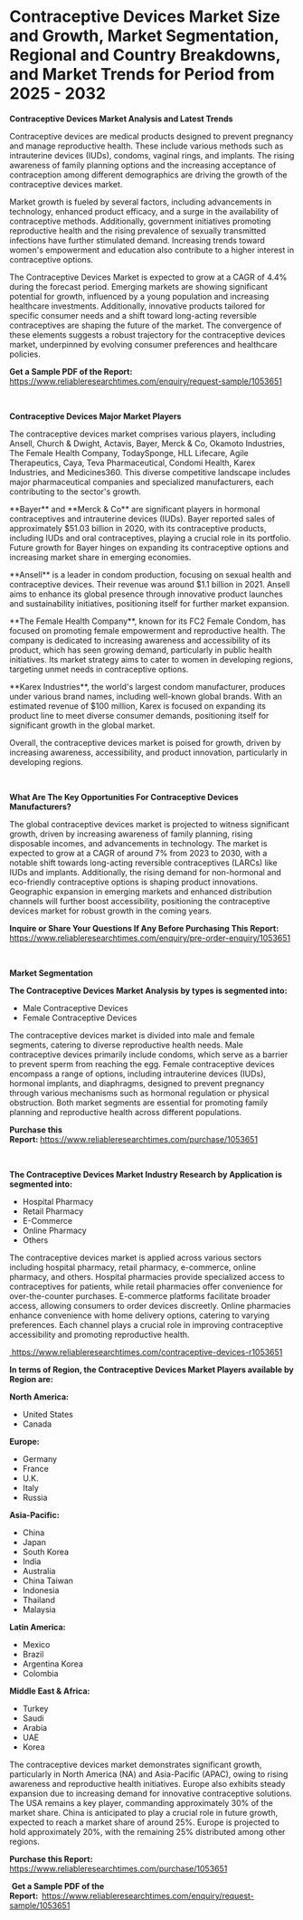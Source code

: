 <p><h1>Contraceptive Devices Market Size and Growth, Market Segmentation, Regional and Country Breakdowns, and Market Trends for Period from 2025 -  2032</h1></p><p><strong>Contraceptive Devices Market Analysis and Latest Trends</strong></p>
<p><p>Contraceptive devices are medical products designed to prevent pregnancy and manage reproductive health. These include various methods such as intrauterine devices (IUDs), condoms, vaginal rings, and implants. The rising awareness of family planning options and the increasing acceptance of contraception among different demographics are driving the growth of the contraceptive devices market.</p><p>Market growth is fueled by several factors, including advancements in technology, enhanced product efficacy, and a surge in the availability of contraceptive methods. Additionally, government initiatives promoting reproductive health and the rising prevalence of sexually transmitted infections have further stimulated demand. Increasing trends toward women's empowerment and education also contribute to a higher interest in contraceptive options.</p><p>The Contraceptive Devices Market is expected to grow at a CAGR of 4.4% during the forecast period. Emerging markets are showing significant potential for growth, influenced by a young population and increasing healthcare investments. Additionally, innovative products tailored for specific consumer needs and a shift toward long-acting reversible contraceptives are shaping the future of the market. The convergence of these elements suggests a robust trajectory for the contraceptive devices market, underpinned by evolving consumer preferences and healthcare policies.</p></p>
<p><strong>Get a Sample PDF of the Report:&nbsp;</strong> <a href="https://www.reliableresearchtimes.com/enquiry/request-sample/1053651?utm_campaign=2222&utm_medium=2&utm_source=Github&utm_content=ia&utm_term=19042025&utm_id=contraceptive-devices">https://www.reliableresearchtimes.com/enquiry/request-sample/1053651</a></p>
<p>&nbsp;</p>
<p><strong>Contraceptive Devices Major Market Players</strong></p>
<p><p>The contraceptive devices market comprises various players, including Ansell, Church & Dwight, Actavis, Bayer, Merck & Co, Okamoto Industries, The Female Health Company, TodaySponge, HLL Lifecare, Agile Therapeutics, Caya, Teva Pharmaceutical, Condomi Health, Karex Industries, and Medicines360. This diverse competitive landscape includes major pharmaceutical companies and specialized manufacturers, each contributing to the sector's growth.</p><p>**Bayer** and **Merck & Co** are significant players in hormonal contraceptives and intrauterine devices (IUDs). Bayer reported sales of approximately $51.03 billion in 2020, with its contraceptive products, including IUDs and oral contraceptives, playing a crucial role in its portfolio. Future growth for Bayer hinges on expanding its contraceptive options and increasing market share in emerging economies.</p><p>**Ansell** is a leader in condom production, focusing on sexual health and contraceptive devices. Their revenue was around $1.1 billion in 2021. Ansell aims to enhance its global presence through innovative product launches and sustainability initiatives, positioning itself for further market expansion.</p><p>**The Female Health Company**, known for its FC2 Female Condom, has focused on promoting female empowerment and reproductive health. The company is dedicated to increasing awareness and accessibility of its product, which has seen growing demand, particularly in public health initiatives. Its market strategy aims to cater to women in developing regions, targeting unmet needs in contraceptive options.</p><p>**Karex Industries**, the world's largest condom manufacturer, produces under various brand names, including well-known global brands. With an estimated revenue of $100 million, Karex is focused on expanding its product line to meet diverse consumer demands, positioning itself for significant growth in the global market. </p><p>Overall, the contraceptive devices market is poised for growth, driven by increasing awareness, accessibility, and product innovation, particularly in developing regions.</p></p>
<p>&nbsp;</p>
<p><strong>What Are The Key Opportunities For Contraceptive Devices Manufacturers?</strong></p>
<p><p>The global contraceptive devices market is projected to witness significant growth, driven by increasing awareness of family planning, rising disposable incomes, and advancements in technology. The market is expected to grow at a CAGR of around 7% from 2023 to 2030, with a notable shift towards long-acting reversible contraceptives (LARCs) like IUDs and implants. Additionally, the rising demand for non-hormonal and eco-friendly contraceptive options is shaping product innovations. Geographic expansion in emerging markets and enhanced distribution channels will further boost accessibility, positioning the contraceptive devices market for robust growth in the coming years.</p></p>
<p><strong>Inquire or Share Your Questions If Any Before Purchasing This Report:</strong> <a href="https://www.reliableresearchtimes.com/enquiry/pre-order-enquiry/1053651?utm_campaign=2222&utm_medium=2&utm_source=Github&utm_content=ia&utm_term=19042025&utm_id=contraceptive-devices">https://www.reliableresearchtimes.com/enquiry/pre-order-enquiry/1053651</a></p>
<p>&nbsp;</p>
<p><strong>Market Segmentation</strong></p>
<p><strong>The Contraceptive Devices Market Analysis by types is segmented into:</strong></p>
<p><ul><li>Male Contraceptive Devices</li><li>Female Contraceptive Devices</li></ul></p>
<p><p>The contraceptive devices market is divided into male and female segments, catering to diverse reproductive health needs. Male contraceptive devices primarily include condoms, which serve as a barrier to prevent sperm from reaching the egg. Female contraceptive devices encompass a range of options, including intrauterine devices (IUDs), hormonal implants, and diaphragms, designed to prevent pregnancy through various mechanisms such as hormonal regulation or physical obstruction. Both market segments are essential for promoting family planning and reproductive health across different populations.</p></p>
<p><strong>Purchase this Report:&nbsp;</strong><a href="https://www.reliableresearchtimes.com/purchase/1053651?utm_campaign=2222&utm_medium=2&utm_source=Github&utm_content=ia&utm_term=19042025&utm_id=contraceptive-devices">https://www.reliableresearchtimes.com/purchase/1053651</a></p>
<p>&nbsp;</p>
<p><strong>The Contraceptive Devices Market Industry Research by Application is segmented into:</strong></p>
<p><ul><li>Hospital Pharmacy</li><li>Retail Pharmacy</li><li>E-Commerce</li><li>Online Pharmacy</li><li>Others</li></ul></p>
<p><p>The contraceptive devices market is applied across various sectors including hospital pharmacy, retail pharmacy, e-commerce, online pharmacy, and others. Hospital pharmacies provide specialized access to contraceptives for patients, while retail pharmacies offer convenience for over-the-counter purchases. E-commerce platforms facilitate broader access, allowing consumers to order devices discreetly. Online pharmacies enhance convenience with home delivery options, catering to varying preferences. Each channel plays a crucial role in improving contraceptive accessibility and promoting reproductive health.</p></p>
<p><a href="https://www.reliableresearchtimes.com/contraceptive-devices-r1053651?utm_campaign=2222&utm_medium=2&utm_source=Github&utm_content=ia&utm_term=19042025&utm_id=contraceptive-devices">&nbsp;https://www.reliableresearchtimes.com/contraceptive-devices-r1053651</a></p>
<p><strong>In terms of Region, the Contraceptive Devices Market Players available by Region are:</strong></p>
<p>
    <p> <strong> North America: </strong>
        <ul>
            <li>United States</li>
            <li>Canada</li>
        </ul>
        </p> 
    <p> <strong> Europe: </strong>
        <ul>
            <li>Germany</li>
            <li>France</li>
            <li>U.K.</li>
            <li>Italy</li>
            <li>Russia</li>
        </ul>
        </p> 
    <p> <strong> Asia-Pacific: </strong>
        <ul>
            <li>China</li>
            <li>Japan</li>
            <li>South Korea</li>
            <li>India</li>
            <li>Australia</li>
            <li>China Taiwan</li>
            <li>Indonesia</li>
            <li>Thailand</li>
            <li>Malaysia</li>
        </ul>
        </p> 
    <p> <strong> Latin America: </strong>
        <ul>
            <li>Mexico</li>
            <li>Brazil</li>
            <li>Argentina Korea</li>
            <li>Colombia</li>
        </ul>
        </p> 
    <p> <strong> Middle East & Africa: </strong>
        <ul>
            <li>Turkey</li>
            <li>Saudi</li>
            <li>Arabia</li>
            <li>UAE</li>
            <li>Korea</li>
        </ul>
    </p>
    </p>
<p><p>The contraceptive devices market demonstrates significant growth, particularly in North America (NA) and Asia-Pacific (APAC), owing to rising awareness and reproductive health initiatives. Europe also exhibits steady expansion due to increasing demand for innovative contraceptive solutions. The USA remains a key player, commanding approximately 30% of the market share. China is anticipated to play a crucial role in future growth, expected to reach a market share of around 25%. Europe is projected to hold approximately 20%, with the remaining 25% distributed among other regions.</p></p>
<p><strong>Purchase this Report: </strong><a href="https://www.reliableresearchtimes.com/purchase/1053651?utm_campaign=2222&utm_medium=2&utm_source=Github&utm_content=ia&utm_term=19042025&utm_id=contraceptive-devices">https://www.reliableresearchtimes.com/purchase/1053651</a></p>
<p>&nbsp;<strong>Get a Sample PDF of the Report:&nbsp;&nbsp;</strong><a href="https://www.reliableresearchtimes.com/enquiry/request-sample/1053651?utm_campaign=2222&utm_medium=2&utm_source=Github&utm_content=ia&utm_term=19042025&utm_id=contraceptive-devices">https://www.reliableresearchtimes.com/enquiry/request-sample/1053651</a></p>
<p><strong></strong></p>
<p><p></p><p></p><p></p></p>